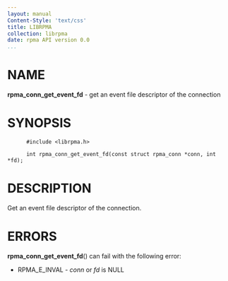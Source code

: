 ```yaml
---
layout: manual
Content-Style: 'text/css'
title: LIBRPMA
collection: librpma
date: rpma API version 0.0
...
```


[comment]: <> (SPDX-License-Identifier: BSD-3-Clause)
[comment]: <> (Copyright 2020, Intel Corporation)

NAME
====

**rpma\_conn\_get\_event\_fd** - get an event file descriptor of the
connection

SYNOPSIS
========

          #include <librpma.h>

          int rpma_conn_get_event_fd(const struct rpma_conn *conn, int *fd);

DESCRIPTION
===========

Get an event file descriptor of the connection.

ERRORS
======

**rpma\_conn\_get\_event\_fd**() can fail with the following error:

-   RPMA\_E\_INVAL - *conn* or *fd* is NULL

